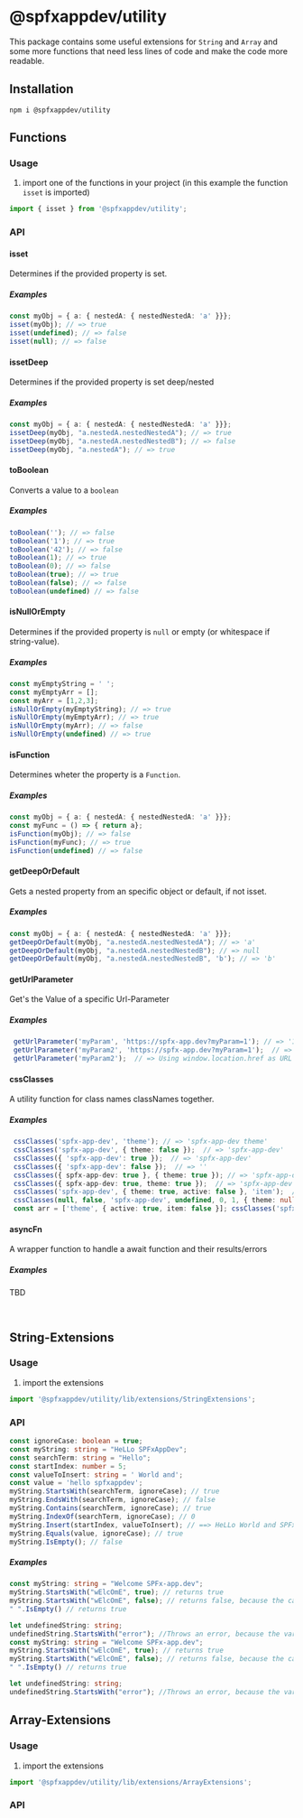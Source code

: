 # @spfxappdev/utility

This package contains some useful extensions for `String` and `Array` and some more functions that need less lines of code and make the code more readable.

## Installation

`npm i @spfxappdev/utility`

## Functions

### Usage

1. import one of the functions in your project (in this example the function `isset` is imported)
 
```typescript
import { isset } from '@spfxappdev/utility';
```

### API

#### isset

Determines if the provided property is set.

##### Examples

```typescript
const myObj = { a: { nestedA: { nestedNestedA: 'a' }}};
isset(myObj); // => true
isset(undefined); // => false
isset(null); // => false
```

#### issetDeep

Determines if the provided property is set deep/nested

##### Examples

```typescript
const myObj = { a: { nestedA: { nestedNestedA: 'a' }}};
issetDeep(myObj, "a.nestedA.nestedNestedA"); // => true
issetDeep(myObj, "a.nestedA.nestedNestedB"); // => false
issetDeep(myObj, "a.nestedA"); // => true
```

#### toBoolean

Converts a value to a `boolean`

##### Examples

```typescript
toBoolean(''); // => false
toBoolean('1'); // => true
toBoolean('42'); // => false
toBoolean(1); // => true
toBoolean(0); // => false
toBoolean(true); // => true
toBoolean(false); // => false
toBoolean(undefined) // => false
```

#### isNullOrEmpty

Determines if the provided property is `null` or empty (or whitespace if string-value).

##### Examples

```typescript
const myEmptyString = ' ';
const myEmptyArr = [];
const myArr = [1,2,3];
isNullOrEmpty(myEmptyString); // => true
isNullOrEmpty(myEmptyArr); // => true
isNullOrEmpty(myArr); // => false
isNullOrEmpty(undefined) // => true
```

#### isFunction

Determines wheter the property is a `Function`.

##### Examples

```typescript
const myObj = { a: { nestedA: { nestedNestedA: 'a' }}};
const myFunc = () => { return a};
isFunction(myObj); // => false
isFunction(myFunc); // => true
isFunction(undefined) // => false
```

#### getDeepOrDefault

Gets a nested property from an specific object or default, if not isset.

##### Examples

```typescript
const myObj = { a: { nestedA: { nestedNestedA: 'a' }}};
getDeepOrDefault(myObj, "a.nestedA.nestedNestedA"); // => 'a'
getDeepOrDefault(myObj, "a.nestedA.nestedNestedB"); // => null
getDeepOrDefault(myObj, "a.nestedA.nestedNestedB", 'b'); // => 'b'
```

#### getUrlParameter

Get's the Value of a specific Url-Parameter

##### Examples

```typescript
 getUrlParameter('myParam', 'https://spfx-app.dev?myParam=1'); // => '1'
 getUrlParameter('myParam2', 'https://spfx-app.dev?myParam=1');  // => null
 getUrlParameter('myParam2');  // => Using window.location.href as URL
```

#### cssClasses

A utility function for class names classNames together.

##### Examples

```typescript
 cssClasses('spfx-app-dev', 'theme'); // => 'spfx-app-dev theme'
 cssClasses('spfx-app-dev', { theme: false });  // => 'spfx-app-dev'
 cssClasses({ 'spfx-app-dev': true });  // => 'spfx-app-dev'
 cssClasses({ 'spfx-app-dev': false });  // => ''
 cssClasses({ spfx-app-dev: true }, { theme: true }); // => 'spfx-app-dev theme'
 cssClasses({ spfx-app-dev: true, theme: true });  // => 'spfx-app-dev theme'
 cssClasses('spfx-app-dev', { theme: true, active: false }, 'item');  // => 'spfx-app-dev theme item'
 cssClasses(null, false, 'spfx-app-dev', undefined, 0, 1, { theme: null }, '');  // => 'spfx-app-dev'
 const arr = ['theme', { active: true, item: false }]; cssClasses('spfx-app-dev', arr);  // => 'spfx-app-dev theme active'
```

#### asyncFn

A wrapper function to handle a await function and their results/errors

##### Examples

TBD
```typescript
 
```

## String-Extensions

### Usage

1. import the extensions
 
```typescript
import '@spfxappdev/utility/lib/extensions/StringExtensions';
```

### API

```typescript
const ignoreCase: boolean = true;
const myString: string = "HeLLo SPFxAppDev";
const searchTerm: string = "Hello";
const startIndex: number = 5;
const valueToInsert: string = ' World and';
const value = 'hello spfxappdev';
myString.StartsWith(searchTerm, ignoreCase); // true
myString.EndsWith(searchTerm, ignoreCase); // false
myString.Contains(searchTerm, ignoreCase); // true
myString.IndexOf(searchTerm, ignoreCase); // 0
myString.Insert(startIndex, valueToInsert); // ==> HeLLo World and SPFxAppDev
myString.Equals(value, ignoreCase); // true
myString.IsEmpty(); // false
```

##### Examples

```typescript
const myString: string = "Welcome SPFx-app.dev";
myString.StartsWith("wElcOmE", true); // returns true
myString.StartsWith("wElcOmE", false); // returns false, because the case is not ignored
" ".IsEmpty() // returns true

let undefinedString: string;
undefinedString.StartsWith("error"); //Throws an error, because the variable is not defined.
const myString: string = "Welcome SPFx-app.dev";
myString.StartsWith("wElcOmE", true); // returns true
myString.StartsWith("wElcOmE", false); // returns false, because the case is not ignored
" ".IsEmpty() // returns true

let undefinedString: string;
undefinedString.StartsWith("error"); //Throws an error, because the variable is not defined.
```


## Array-Extensions

### Usage

1. import the extensions
 
```typescript
import '@spfxappdev/utility/lib/extensions/ArrayExtensions';
```

### API

